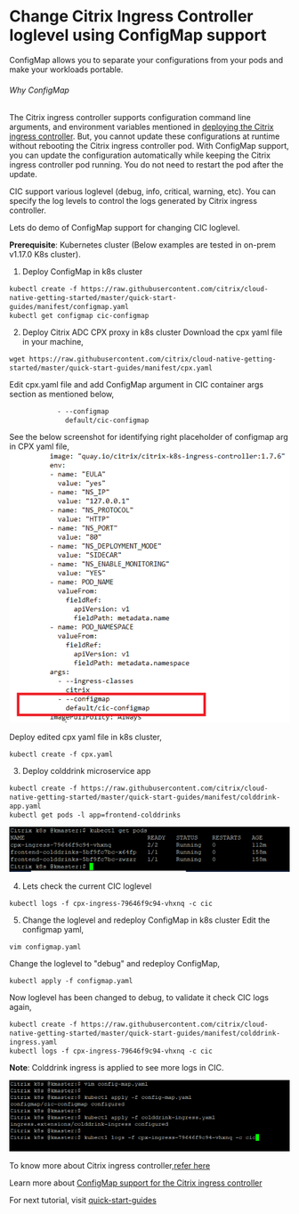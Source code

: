 # Change Citrix Ingress Controller loglevel using ConfigMap support
ConfigMap allows you to separate your configurations from your pods and make your workloads portable.

###### Why ConfigMap
The Citrix ingress controller supports configuration command line arguments, and environment variables mentioned in [deploying the Citrix ingress controller](https://github.com/citrix/citrix-k8s-ingress-controller/blob/master/deployment/baremetal/README.md). But,
 you cannot update these configurations at runtime without rebooting the Citrix ingress controller pod. With ConfigMap support,
 you can update the configuration automatically while keeping the Citrix ingress controller pod running. You do not need to restart the pod after the update.

CIC support various loglevel (debug, info, critical, warning, etc). You can specify the log levels to control the logs generated by Citrix ingress controller.

Lets do demo of ConfigMap support for changing CIC loglevel.

**Prerequisite**: Kubernetes cluster (Below examples are tested in on-prem v1.17.0 K8s cluster).

1. Deploy ConfigMap in k8s cluster
```
kubectl create -f https://raw.githubusercontent.com/citrix/cloud-native-getting-started/master/quick-start-guides/manifest/configmap.yaml
kubectl get configmap cic-configmap
```
2. Deploy Citrix ADC CPX proxy in k8s cluster
Download the cpx yaml file in your machine,
```
wget https://raw.githubusercontent.com/citrix/cloud-native-getting-started/master/quick-start-guides/manifest/cpx.yaml
```
Edit cpx.yaml file and add ConfigMap argument in CIC container args section as mentioned below,
```
            - --configmap
              default/cic-configmap
```
See the below screenshot for identifying right placeholder of configmap arg in CPX yaml file,
![cpx-configmap](images/cpx-configmap.PNG)

Deploy edited cpx yaml file in k8s cluster,
```
kubectl create -f cpx.yaml
```

3. Deploy colddrink microservice app

```
kubectl create -f https://raw.githubusercontent.com/citrix/cloud-native-getting-started/master/quick-start-guides/manifest/colddrink-app.yaml
kubectl get pods -l app=frontend-colddrinks
```
![configmap-pod-status](images/configmap-pod-status.PNG)

4. Lets check the current CIC loglevel
```
kubectl logs -f cpx-ingress-79646f9c94-vhxnq -c cic
```

5. Change the loglevel and redeploy ConfigMap in k8s cluster
Edit the configmap yaml,
```
vim configmap.yaml
```
Change the loglevel to "debug" and redeploy ConfigMap,
```
kubectl apply -f configmap.yaml
```
Now loglevel has been changed to debug, to validate it check CIC logs again,
```
kubectl create -f https://raw.githubusercontent.com/citrix/cloud-native-getting-started/master/quick-start-guides/manifest/colddrink-ingress.yaml
kubectl logs -f cpx-ingress-79646f9c94-vhxnq -c cic
```
**Note**: Colddrink ingress is applied to see more logs in CIC.

![edit-configmap](images/edit-configmap.PNG)


To know more about Citrix ingress controller,[refer here](https://github.com/citrix/citrix-k8s-ingress-controller)

Learn more about [ConfigMap support for the Citrix ingress controller](https://developer-docs.citrix.com/projects/citrix-k8s-ingress-controller/en/latest/configure/config-map/)

For next tutorial, visit [quick-start-guides](https://github.com/citrix/cloud-native-getting-started/tree/master/quick-start-guides)



